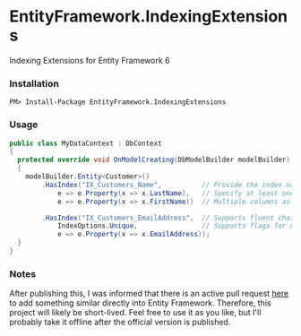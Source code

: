 # EntityFramework.IndexingExtensions
Indexing Extensions for Entity Framework 6


### Installation

```
PM> Install-Package EntityFramework.IndexingExtensions
```

### Usage

``` csharp
public class MyDataContext : DbContext
{
  protected override void OnModelCreating(DbModelBuilder modelBuilder)
  {
    modelBuilder.Entity<Customer>()
        .HasIndex("IX_Customers_Name",          // Provide the index name.
            e => e.Property(x => x.LastName),   // Specify at least one column.
            e => e.Property(x => x.FirstName))  // Multiple columns as desired.

        .HasIndex("IX_Customers_EmailAddress",  // Supports fluent chaining for more indexes.
            IndexOptions.Unique,                // Supports flags for unique and clustered.
            e => e.Property(x => x.EmailAddress)); 
  }
}
```

### Notes

After publishing this, I was informed that there is an active pull request [here](https://entityframework.codeplex.com/SourceControl/network/forks/BrandonDahler/EntityFramework/contribution/7954) to add something similar directly into Entity Framework.  Therefore, this project will likely be short-lived.  Feel free to use it as you like, but I'll probably take it offline after the official version is published.
